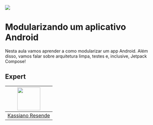 <img src="https://storage.googleapis.com/golden-wind/experts-club/capa-github.svg" />

# Modularizando um aplicativo Android

Nesta aula vamos aprender a como modularizar um app Android. Além disso, vamos falar sobre arquitetura limpa, testes e, inclusive, Jetpack Compose!

## Expert

| [<img src="https://avatars.githubusercontent.com/u/1576341?v=4" width="75px;"/>](https://github.com/kassiano) |
| :-: |
|[Kassiano Resende](https://github.com/kassiano)|
